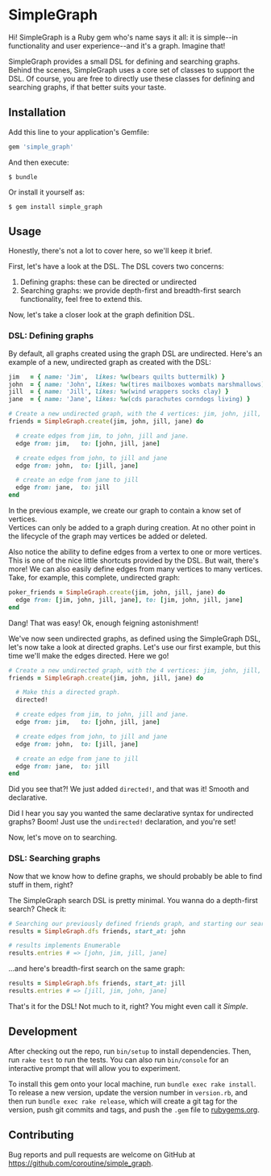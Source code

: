 # SimpleGraph

Hi!  SimpleGraph is a Ruby gem who's name says it all: it is simple--in functionality
and user experience--and it's a graph.  Imagine that!

SimpleGraph provides a small DSL for defining and searching graphs.  Behind the scenes,
SimpleGraph uses a core set of classes to support the DSL.  Of course, you are free
to directly use these classes for defining and searching graphs, if that better
suits your taste.

## Installation

Add this line to your application's Gemfile:

```ruby
gem 'simple_graph'
```

And then execute:

    $ bundle

Or install it yourself as:

    $ gem install simple_graph

## Usage

Honestly, there's not a lot to cover here, so we'll keep it brief.

First, let's have a look at the DSL.  The DSL covers two concerns:

1. Defining graphs: these can be directed or undirected
2. Searching graphs: we provide depth-first and breadth-first search functionality, feel free to extend this.

Now, let's take a closer look at the graph definition DSL.

### DSL: Defining graphs

By default, all graphs created using the graph DSL are undirected.  Here's an
example of a new, undirected graph as created with the DSL:

```ruby
jim   = { name: 'Jim',  likes: %w(bears quilts buttermilk) }
john  = { name: 'John', likes: %w(tires mailboxes wombats marshmallows) }
jill  = { name: 'Jill', likes: %w(wind wrappers socks clay) }
jane  = { name: 'Jane', likes: %w(cds parachutes corndogs living) }

# Create a new undirected graph, with the 4 vertices: jim, john, jill, jane.
friends = SimpleGraph.create(jim, john, jill, jane) do

  # create edges from jim, to john, jill and jane.
  edge from: jim,   to: [john, jill, jane]

  # create edges from john, to jill and jane
  edge from: john,  to: [jill, jane]

  # create an edge from jane to jill
  edge from: jane,  to: jill
end
```

In the previous example, we create our graph to contain a know set of vertices.  
Vertices can only be added to a graph during creation.  At no other point in the
lifecycle of the graph may vertices be added or deleted.

Also notice the ability to define edges from a vertex to one or more vertices.
This is one of the nice little shortcuts provided by the DSL.  But wait, there's more!
We can also easily define edges from many vertices to many vertices.  Take, for
example, this complete, undirected graph:

```ruby
poker_friends = SimpleGraph.create(jim, john, jill, jane) do
  edge from: [jim, john, jill, jane], to: [jim, john, jill, jane]
end
```

Dang! That was easy!  Ok, enough feigning astonishment!

We've now seen undirected graphs, as defined using the SimpleGraph DSL, let's
now take a look at directed graphs.  Let's use our first example, but this time
we'll make the edges directed.  Here we go!

```ruby
# Create a new undirected graph, with the 4 vertices: jim, john, jill, jane.
friends = SimpleGraph.create(jim, john, jill, jane) do

  # Make this a directed graph.
  directed!

  # create edges from jim, to john, jill and jane.
  edge from: jim,   to: [john, jill, jane]

  # create edges from john, to jill and jane
  edge from: john,  to: [jill, jane]

  # create an edge from jane to jill
  edge from: jane,  to: jill
end
```

Did you see that?!  We just added `directed!`, and that was it!  Smooth and declarative.

Did I hear you say you wanted the same declarative syntax for undirected graphs? Boom!
Just use the `undirected!` declaration, and you're set!

Now, let's move on to searching.

### DSL: Searching graphs

Now that we know how to define graphs, we should probably be able to find stuff
in them, right?

The SimpleGraph search DSL is pretty minimal.  You wanna do a depth-first search?
Check it:

```ruby
# Searching our previously defined friends graph, and starting our search at the 'john' vertex:
results = SimpleGraph.dfs friends, start_at: john

# results implements Enumerable
results.entries # => [john, jim, jill, jane]
```

...and here's breadth-first search on the same graph:

```ruby
results = SimpleGraph.bfs friends, start_at: jill
results.entries # => [jill, jim, john, jane]
```

That's it for the DSL!  Not much to it, right?  You might even call it _Simple_.

## Development

After checking out the repo, run `bin/setup` to install dependencies. Then, run `rake test` to run the tests. You can also run `bin/console` for an interactive prompt that will allow you to experiment.

To install this gem onto your local machine, run `bundle exec rake install`. To release a new version, update the version number in `version.rb`, and then run `bundle exec rake release`, which will create a git tag for the version, push git commits and tags, and push the `.gem` file to [rubygems.org](https://rubygems.org).

## Contributing

Bug reports and pull requests are welcome on GitHub at https://github.com/coroutine/simple_graph.
